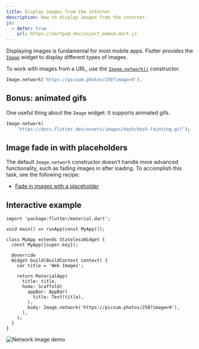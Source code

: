 ```yaml
---
title: Display images from the internet
description: How to display images from the internet.
js:
  - defer: true
    url: https://dartpad.dev/inject_embed.dart.js
---
```


<?code-excerpt path-base="cookbook/images/network_image"?>

Displaying images is fundamental for most mobile apps.
Flutter provides the [`Image`][] widget to
display different types of images.

To work with images from a URL, use the
[`Image.network()`][] constructor.

<?code-excerpt "lib/main.dart (ImageNetwork)" replace="/^body\: //g"?>
```dart
Image.network('https://picsum.photos/250?image=9'),
```

## Bonus: animated gifs

One useful thing about the `Image` widget:
It supports animated gifs.

<?code-excerpt "lib/gif.dart (Gif)" replace="/^return\ //g"?>
```dart
Image.network(
    'https://docs.flutter.dev/assets/images/dash/dash-fainting.gif');
```

## Image fade in with placeholders

The default `Image.network` constructor doesn't handle more advanced
functionality, such as fading images in after loading. To accomplish this task, see
the following recipe:

* [Fade in images with a placeholder][]

## Interactive example

<?code-excerpt "lib/main.dart"?>
```run-dartpad:theme-light:mode-flutter:run-true:width-100%:height-600px:split-60:ga_id-interactive_example
import 'package:flutter/material.dart';

void main() => runApp(const MyApp());

class MyApp extends StatelessWidget {
  const MyApp({super.key});

  @override
  Widget build(BuildContext context) {
    var title = 'Web Images';

    return MaterialApp(
      title: title,
      home: Scaffold(
        appBar: AppBar(
          title: Text(title),
        ),
        body: Image.network('https://picsum.photos/250?image=9'),
      ),
    );
  }
}
```

<noscript>
  <img src="/assets/images/docs/cookbook/network-image.png" alt="Network image demo" class="site-mobile-screenshot" />
</noscript>


[Fade in images with a placeholder]: {{site.url}}/cookbook/images/fading-in-images
[`Image`]: {{site.api}}/flutter/widgets/Image-class.html
[`Image.network()`]: {{site.api}}/flutter/widgets/Image/Image.network.html
